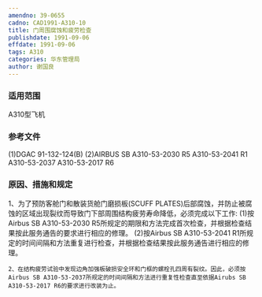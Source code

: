 ```yaml
---
amendno: 39-0655
cadno: CAD1991-A310-10
title: 门周围腐蚀和疲劳检查
publishdate: 1991-09-06
effdate: 1991-09-06
tags: A310
categories: 华东管理局
author: 谢国良
---
```


### 适用范围 
A310型飞机

### 参考文件
(1)DGAC 91-132-124(B) 
(2)AIRBUS SB A310-53-2030  R5 A310-53-2041 R1 A310-53-2037 A310-53-2017 R6 

### 原因、措施和规定 
1、为了预防客舱门和散装货舱门磨损板(SCUFF PLATES)后部腐蚀，并防止被腐蚀的区域出现裂纹而导致门下部周围结构疲劳寿命降低，必须完成以下工作: 
      (1)按Airbus SB A310-53-2030 R5所规定的期限和方法完成首次检查，并根据检查结果按此服务通告的要求进行相应的修理。 
      (2)按Airbus SB A310-53-2041 R1所规定的时间间隔和方法重复进行检查，并根据检查结果按此服务通告进行相应的修理。 

    2、在结构疲劳试验中发现边角加强板破损安全环和门框的螺栓孔四周有裂纹。因此，必须按Airbus SB A310-53-2037所规定的时间间隔和方法进行重复性检查直至依据Airubs SB A310-53-2017 R6的要求进行改装为止。
  
